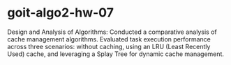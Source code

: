 # goit-algo2-hw-07
Design and Analysis of Algorithms: Conducted a comparative analysis of cache management algorithms. Evaluated task execution performance across three scenarios: without caching, using an LRU (Least Recently Used) cache, and leveraging a Splay Tree for dynamic cache management.
